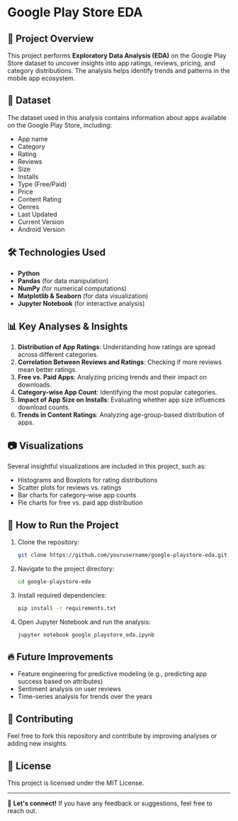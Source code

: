 # Google Play Store EDA

## 📌 Project Overview
This project performs **Exploratory Data Analysis (EDA)** on the Google Play Store dataset to uncover insights into app ratings, reviews, pricing, and category distributions. The analysis helps identify trends and patterns in the mobile app ecosystem.

## 📂 Dataset
The dataset used in this analysis contains information about apps available on the Google Play Store, including:
- App name
- Category
- Rating
- Reviews
- Size
- Installs
- Type (Free/Paid)
- Price
- Content Rating
- Genres
- Last Updated
- Current Version
- Android Version

## 🛠️ Technologies Used
- **Python**
- **Pandas** (for data manipulation)
- **NumPy** (for numerical computations)
- **Matplotlib & Seaborn** (for data visualization)
- **Jupyter Notebook** (for interactive analysis)

## 📊 Key Analyses & Insights
1. **Distribution of App Ratings**: Understanding how ratings are spread across different categories.
2. **Correlation Between Reviews and Ratings**: Checking if more reviews mean better ratings.
3. **Free vs. Paid Apps**: Analyzing pricing trends and their impact on downloads.
4. **Category-wise App Count**: Identifying the most popular categories.
5. **Impact of App Size on Installs**: Evaluating whether app size influences download counts.
6. **Trends in Content Ratings**: Analyzing age-group-based distribution of apps.

## 📷 Visualizations
Several insightful visualizations are included in this project, such as:
- Histograms and Boxplots for rating distributions
- Scatter plots for reviews vs. ratings
- Bar charts for category-wise app counts
- Pie charts for free vs. paid app distribution

## 🚀 How to Run the Project
1. Clone the repository:
   ```sh
   git clone https://github.com/yourusername/google-playstore-eda.git
   ```
2. Navigate to the project directory:
   ```sh
   cd google-playstore-eda
   ```
3. Install required dependencies:
   ```sh
   pip install -r requirements.txt
   ```
4. Open Jupyter Notebook and run the analysis:
   ```sh
   jupyter notebook google_playstore_eda.ipynb
   ```

## 🔥 Future Improvements
- Feature engineering for predictive modeling (e.g., predicting app success based on attributes)
- Sentiment analysis on user reviews
- Time-series analysis for trends over the years

## 🤝 Contributing
Feel free to fork this repository and contribute by improving analyses or adding new insights.

## 📜 License
This project is licensed under the MIT License.

---
📩 **Let's connect!** If you have any feedback or suggestions, feel free to reach out.

